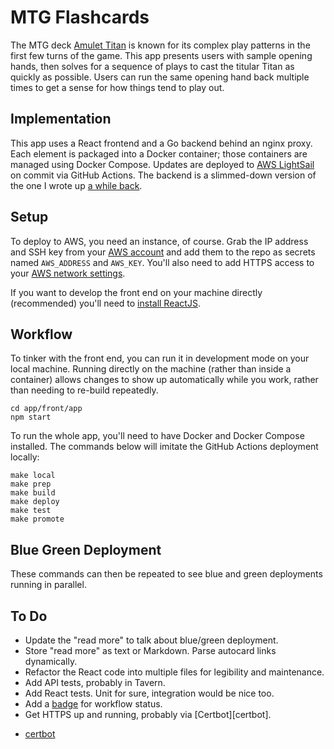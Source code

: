 # MTG Flashcards

The MTG deck [Amulet Titan][amulet_mtggoldfish] is known for its complex play
patterns in the first few turns of the game. This app presents users with
sample opening hands, then solves for a sequence of plays to cast the titular
Titan as quickly as possible. Users can run the same opening hand back multiple
times to get a sense for how things tend to play out.

[amulet_mtggoldfish]: https://www.mtggoldfish.com/archetype/amulet-titan

## Implementation

This app uses a React frontend and a Go backend behind an nginx proxy. Each
element is packaged into a Docker container; those containers are managed using
Docker Compose. Updates are deployed to [AWS LightSail][AWS_lightsail] on
commit via GitHub Actions. The backend is a slimmed-down version of the one I
wrote up [a while back][amulet_article].

[aws_lightsail]: https://lightsail.aws.amazon.com/
[amulet_article]: https://charles.uno/amulet-simulation/

## Setup

To deploy to AWS, you need an instance, of course. Grab the IP address and SSH
key from your [AWS account][aws_account] and add them to the repo as secrets
named `AWS_ADDRESS` and `AWS_KEY`. You'll also need to add HTTPS access to your
[AWS network settings][aws_firewall].

[aws_account]: https://lightsail.aws.amazon.com/ls/webapp/account/keys
[aws_firewall]: https://aws.amazon.com/blogs/compute/enhancing-site-security-with-new-lightsail-firewall-features/

If you want to develop the front end on your machine directly (recommended)
you'll need to [install ReactJS][install_react].

[install_react]: https://reactjs.org/docs/getting-started.html

## Workflow

To tinker with the front end, you can run it in development mode on your local
machine. Running directly on the machine (rather than inside a container)
allows changes to show up automatically while you work, rather than needing to
re-build repeatedly.
```
cd app/front/app
npm start
```

To run the whole app, you'll need to have Docker and Docker Compose installed.
The commands below will imitate the GitHub Actions deployment locally:
```
make local
make prep
make build
make deploy
make test
make promote
```

## Blue Green Deployment

These commands can then be repeated to see blue and green deployments running in
parallel.

## To Do

- Update the "read more" to talk about blue/green deployment.
- Store "read more" as text or Markdown. Parse autocard links dynamically.
- Refactor the React code into multiple files for legibility and maintenance.
- Add API tests, probably in Tavern.
- Add React tests. Unit for sure, integration would be nice too.
- Add a [badge][status_badge] for workflow status.
- Get HTTPS up and running, probably via [Certbot][certbot].


[status_badge]: https://docs.github.com/en/actions/monitoring-and-troubleshooting-workflows/adding-a-workflow-status-badge
- [certbot](https://letsencrypt.org/docs/rate-limits/)
